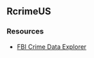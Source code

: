 ## RcrimeUS



### Resources
- [FBI Crime Data Explorer](https://crime-data-explorer.fr.cloud.gov/pages/home)
